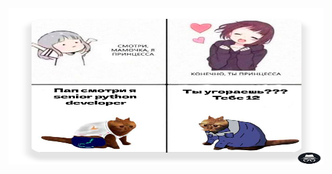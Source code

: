 <img src="https://github.com/k11sann/k11sann/blob/main/173997306415902144.png" width=600, height=250>

